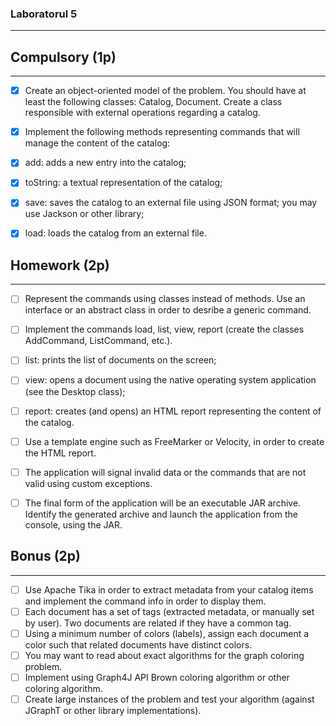 ### Laboratorul 5

-----------------------

## Compulsory (1p)

------------------------

- [x] Create an object-oriented model of the problem. You should have at least the following classes: Catalog, Document. Create a class responsible with external operations regarding a catalog.
- [x] Implement the following methods representing commands that will manage the content of the catalog:
- [x] add: adds a new entry into the catalog;
- [x] toString: a textual representation of the catalog;
- [x] save: saves the catalog to an external file using JSON format; you may use Jackson or other library;
- [x] load: loads the catalog from an external file.


## Homework (2p)

----------------------

- [ ] Represent the commands using classes instead of methods. Use an interface or an abstract class in order to desribe a generic command.
- [ ] Implement the commands load, list, view, report (create the classes AddCommand, ListCommand, etc.).
- [ ] list: prints the list of documents on the screen;
- [ ] view: opens a document using the native operating system application (see the Desktop class);
- [ ] report: creates (and opens) an HTML report representing the content of the catalog.
- [ ] Use a template engine such as FreeMarker or Velocity, in order to create the HTML report.
- [ ] The application will signal invalid data or the commands that are not valid using custom exceptions.
- [ ] The final form of the application will be an executable JAR archive. Identify the generated archive and launch the application from the console, using the JAR.


## Bonus (2p)

-------------------

- [ ] Use Apache Tika in order to extract metadata from your catalog items and implement the command info in order to display them.
- [ ] Each document has a set of tags (extracted metadata, or manually set by user). Two documents are related if they have a common tag.
- [ ] Using a minimum number of colors (labels), assign each document a color such that related documents have distinct colors.
- [ ] You may want to read about exact algorithms for the graph coloring problem.
- [ ] Implement using Graph4J API Brown coloring algorithm or other coloring algorithm.
- [ ] Create large instances of the problem and test your algorithm (against JGraphT or other library implementations).

